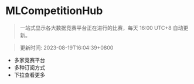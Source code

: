 # MLCompetitionHub

> 一站式显示各大数据竞赛平台正在进行的比赛，每天 16:00 UTC+8 自动更新。
  
> 更新时间: 2023-08-19T16:04:39+0800 

* 多家竞赛平台
* 多种订阅方式
* 下拉查看更多